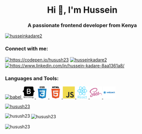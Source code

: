<h1 align="center">Hi 👋, I'm Hussein</h1>
<h3 align="center">A passionate frontend developer from Kenya</h3>


<p align="left"> <a href="https://twitter.com/husseinkadare2" target="blank"><img src="https://img.shields.io/twitter/follow/husseinkadare2?logo=twitter&style=for-the-badge" alt="husseinkadare2" /></a> </p>

<h3 align="left">Connect with me:</h3>
<p align="left">
<a href="https://codepen.io/https://codepen.io/husush23" target="blank"><img align="center" src="https://raw.githubusercontent.com/rahuldkjain/github-profile-readme-generator/master/src/images/icons/Social/codepen.svg" alt="https://codepen.io/husush23" height="30" width="40" /></a>
<a href="https://twitter.com/husseinkadare2" target="blank"><img align="center" src="https://raw.githubusercontent.com/rahuldkjain/github-profile-readme-generator/master/src/images/icons/Social/twitter.svg" alt="husseinkadare2" height="30" width="40" /></a>
<a href="https://linkedin.com/in/https://www.linkedin.com/in/hussein-kadare-8aa1361a8/" target="blank"><img align="center" src="https://raw.githubusercontent.com/rahuldkjain/github-profile-readme-generator/master/src/images/icons/Social/linked-in-alt.svg" alt="https://www.linkedin.com/in/hussein-kadare-8aa1361a8/" height="30" width="40" /></a>
</p>

<h3 align="left">Languages and Tools:</h3>
<p align="left"> <a href="https://babeljs.io/" target="_blank" rel="noreferrer"> <img src="https://www.vectorlogo.zone/logos/babeljs/babeljs-icon.svg" alt="babel" width="40" height="40"/> </a> <a href="https://getbootstrap.com" target="_blank" rel="noreferrer"> <img src="https://raw.githubusercontent.com/devicons/devicon/master/icons/bootstrap/bootstrap-plain-wordmark.svg" alt="bootstrap" width="40" height="40"/> </a> <a href="https://www.w3schools.com/css/" target="_blank" rel="noreferrer"> <img src="https://raw.githubusercontent.com/devicons/devicon/master/icons/css3/css3-original-wordmark.svg" alt="css3" width="40" height="40"/> </a> <a href="https://www.w3.org/html/" target="_blank" rel="noreferrer"> <img src="https://raw.githubusercontent.com/devicons/devicon/master/icons/html5/html5-original-wordmark.svg" alt="html5" width="40" height="40"/> </a> <a href="https://developer.mozilla.org/en-US/docs/Web/JavaScript" target="_blank" rel="noreferrer"> <img src="https://raw.githubusercontent.com/devicons/devicon/master/icons/javascript/javascript-original.svg" alt="javascript" width="40" height="40"/> </a> <a href="https://reactjs.org/" target="_blank" rel="noreferrer"> <img src="https://raw.githubusercontent.com/devicons/devicon/master/icons/react/react-original-wordmark.svg" alt="react" width="40" height="40"/> </a> <a href="https://sass-lang.com" target="_blank" rel="noreferrer"> <img src="https://raw.githubusercontent.com/devicons/devicon/master/icons/sass/sass-original.svg" alt="sass" width="40" height="40"/> </a> <a href="https://webpack.js.org" target="_blank" rel="noreferrer"> <img src="https://raw.githubusercontent.com/devicons/devicon/d00d0969292a6569d45b06d3f350f463a0107b0d/icons/webpack/webpack-original-wordmark.svg" alt="webpack" width="40" height="40"/> </a> </p>
<p align="left"> <a href="https://github.com/ryo-ma/github-profile-trophy"><img src="https://github-profile-trophy.vercel.app/?username=husush23" alt="husush23" /></a> </p>


<p><img align="left" src="https://github-readme-stats.vercel.app/api/top-langs?username=husush23&show_icons=true&locale=en&layout=compact" alt="husush23" /></p>

<p>&nbsp;<img align="center" src="https://github-readme-stats.vercel.app/api?username=husush23&show_icons=true&locale=en" alt="husush23" /></p>

<p><img align="center" src="https://github-readme-streak-stats.herokuapp.com/?user=husush23&" alt="husush23" /></p>
